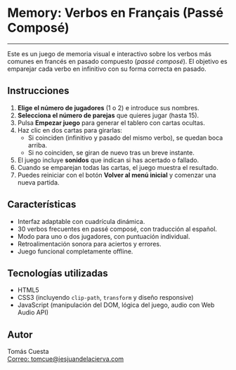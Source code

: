 # Memory: Verbos en Français (Passé Composé)
---

Este es un juego de memoria visual e interactivo sobre los verbos más comunes en francés en pasado compuesto (*passé composé*). El objetivo es emparejar cada verbo en infinitivo con su forma correcta en pasado.

## Instrucciones

1. **Elige el número de jugadores** (1 o 2) e introduce sus nombres.
2. **Selecciona el número de parejas** que quieres jugar (hasta 15).
3. Pulsa **Empezar juego** para generar el tablero con cartas ocultas.
4. Haz clic en dos cartas para girarlas:
   - Si coinciden (infinitivo y pasado del mismo verbo), se quedan boca arriba.
   - Si no coinciden, se giran de nuevo tras un breve instante.
5. El juego incluye **sonidos** que indican si has acertado o fallado.
6. Cuando se emparejan todas las cartas, el juego muestra el resultado.
7. Puedes reiniciar con el botón **Volver al menú inicial** y comenzar una nueva partida.

## Características

- Interfaz adaptable con cuadrícula dinámica.
- 30 verbos frecuentes en passé composé, con traducción al español.
- Modo para uno o dos jugadores, con puntuación individual.
- Retroalimentación sonora para aciertos y errores.
- Juego funcional completamente offline.

## Tecnologías utilizadas

- HTML5
- CSS3 (incluyendo `clip-path`, `transform` y diseño responsive)
- JavaScript (manipulación del DOM, lógica del juego, audio con Web Audio API)

## Autor

Tomás Cuesta  
[Correo: tomcue@iesjuandelacierva.com](mailto:tomcue@iesjuandelacierva.com)
